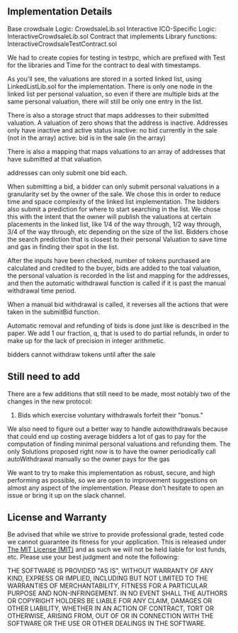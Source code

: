 ## Implementation Details

Base crowdsale Logic: CrowdsaleLib.sol
Interactive ICO-Specific Logic: InteractiveCrowdsaleLib.sol
Contract that implements Library functions:  InteractiveCrowdsaleTestContract.sol

We had to create copies for testing in testrpc, which are prefixed with Test for the libraries and Time for the contract to deal with timestamps.

As you'll see, the valuations are stored in a sorted linked list, using LinkedListLib.sol for the implementation.  There is only one node in the linked list per personal valuation, so even if there are multiple bids at the same personal valuation, there will still be only one entry in the list.

There is also a storage struct that maps addresses to their submitted valuation.  A valuation of zero shows that the address is inactive. Addresses only have inactive and active status
inactive: no bid currently in the sale (not in the array)
active: bid is in the sale  (in the array)

There is also a mapping that maps valuations to an array of addresses that have submitted at that valuation. 

addresses can only submit one bid each.

When submitting a bid, a bidder can only submit personal valuations in a granularity set by the owner of the sale.  We chose this in order to reduce time and space complexity of the linked list implementation.  The bidders also submit a prediction for where to start searching in the list.  We chose this with the intent that the owner will publish the valuations at certain placements in the linked list, like 1/4 of the way through, 1/2 way through, 3/4 of the way through, etc depending on the size of the list.  Bidders chose the search prediction that is closest to their personal Valuation to save time and gas in finding their spot in the list.

After the inputs have been checked, number of tokens purchased are calculated and credited to the buyer, bids are added to the toal valuation, the personal valuation is recorded in the list and mapping for the addresses, and then the automatic withdrawal function is called if it is past the manual withdrawal time period.

When a manual bid withdrawal is called, it reverses all the actions that were taken in the submitBid function.

Automatic removal and refunding of bids is done just like is described in the paper. We add 1 our fraction, q, that is used to do partial refunds, in order to make up for the lack of precision in integer arithmetic.  

bidders cannot withdraw tokens until after the sale

## Still need to add

There are a few additions that still need to be made, most notably two of the changes in the new protocol:

1. Bids which exercise voluntary withdrawals forfeit their "bonus."

We also need to figure out a better way to handle autowithdrawals because that could end up costing average bidders a lot of gas to pay for the computation of finding minimal personal valuations and refunding them.  The only Solutions proposed right now is to have the owner periodically call autoWithdrawal manually so the owner pays for the gas

We want to try to make this implementation as robust, secure, and high performing as possible, so we are open to improvement suggestions on almost any aspect of the implementation.  Please don't hesitate to open an issue or bring it up on the slack channel.

## License and Warranty

Be advised that while we strive to provide professional grade, tested code we cannot guarantee its fitness for your application. This is released under [The MIT License (MIT)](https://github.com/Majoolr/ethereum-libraries/blob/master/LICENSE "MIT License") and as such we will not be held liable for lost funds, etc. Please use your best judgment and note the following:

THE SOFTWARE IS PROVIDED "AS IS", WITHOUT WARRANTY OF ANY KIND, EXPRESS OR IMPLIED, INCLUDING BUT NOT LIMITED TO THE WARRANTIES OF MERCHANTABILITY, FITNESS FOR A PARTICULAR PURPOSE AND NON-INFRINGEMENT. IN NO EVENT SHALL THE AUTHORS OR COPYRIGHT HOLDERS BE LIABLE FOR ANY CLAIM, DAMAGES OR OTHER LIABILITY, WHETHER IN AN ACTION OF CONTRACT, TORT OR OTHERWISE, ARISING FROM, OUT OF OR IN CONNECTION WITH THE SOFTWARE OR THE USE OR OTHER DEALINGS IN THE SOFTWARE.

